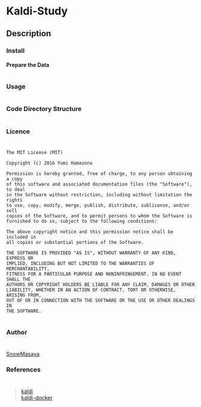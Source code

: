 Kaldi-Study
====

## Description


### Install


#### Prepare the Data

#
### Usage 
#


#
### Code Directory Structure 
#


#
### Licence
#
```
The MIT License (MIT)

Copyright (c) 2016 Yumi Hamazono

Permission is hereby granted, free of charge, to any person obtaining a copy
of this software and associated documentation files (the "Software"), to deal
in the Software without restriction, including without limitation the rights
to use, copy, modify, merge, publish, distribute, sublicense, and/or sell
copies of the Software, and to permit persons to whom the Software is
furnished to do so, subject to the following conditions:

The above copyright notice and this permission notice shall be included in
all copies or substantial portions of the Software.

THE SOFTWARE IS PROVIDED "AS IS", WITHOUT WARRANTY OF ANY KIND, EXPRESS OR
IMPLIED, INCLUDING BUT NOT LIMITED TO THE WARRANTIES OF MERCHANTABILITY,
FITNESS FOR A PARTICULAR PURPOSE AND NONINFRINGEMENT. IN NO EVENT SHALL THE
AUTHORS OR COPYRIGHT HOLDERS BE LIABLE FOR ANY CLAIM, DAMAGES OR OTHER
LIABILITY, WHETHER IN AN ACTION OF CONTRACT, TORT OR OTHERWISE, ARISING FROM,
OUT OF OR IN CONNECTION WITH THE SOFTWARE OR THE USE OR OTHER DEALINGS IN
THE SOFTWARE.
```
#
### Author
#
[SnowMasaya](https://github.com/SnowMasaya)
### References 
#
>[kaldi](http://kaldi-asr.org/)<br>
>[kaldi-docker](https://github.com/jbender/docker-kaldi)<br>

